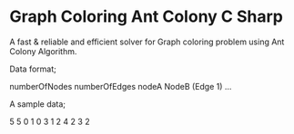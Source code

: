 # Graph Coloring Ant Colony C Sharp

A fast & reliable and efficient solver for Graph coloring problem using Ant Colony Algorithm.

Data format;

numberOfNodes numberOfEdges
nodeA NodeB (Edge 1)
...

A sample data;

5 5
0 1
0 3
1 2
4 2
3 2
